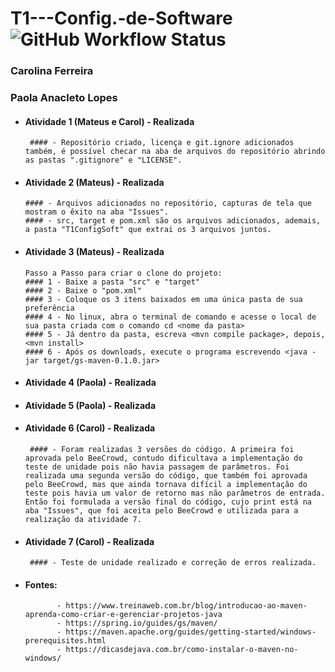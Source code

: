# T1---Config.-de-Software ![GitHub Workflow Status](https://img.shields.io/github/workflow/status/matcacabuena/T1---Config.-de-Software/maven)
### Carolina Ferreira
### Paola Anacleto Lopes

- #### Atividade 1 (Mateus e Carol) - Realizada
       #### - Repositório criado, licença e git.ignore adicionados também, é possível checar na aba de arquivos do repositório abrindo as pastas ".gitignore" e "LICENSE".
- #### Atividade 2 (Mateus) - Realizada
      #### - Arquivos adicionados no repositório, capturas de tela que mostram o êxito na aba "Issues".
      #### - src, target e pom.xml são os arquivos adicionados, ademais, a pasta "T1ConfigSoft" que extrai os 3 arquivos juntos.
- #### Atividade 3 (Mateus) - Realizada
      Passo a Passo para criar o clone do projeto:
      #### 1 - Baixe a pasta "src" e "target"
      #### 2 - Baixe o "pom.xml"
      #### 3 - Coloque os 3 itens baixados em uma única pasta de sua preferência
      #### 4 - No linux, abra o terminal de comando e acesse o local de sua pasta criada com o comando cd <nome da pasta>
      #### 5 - Já dentro da pasta, escreva <mvn compile package>, depois, <mvn install>
      #### 6 - Após os downloads, execute o programa escrevendo <java -jar target/gs-maven-0.1.0.jar>
- #### Atividade 4 (Paola) - Realizada
- #### Atividade 5 (Paola) - Realizada
- #### Atividade 6 (Carol) - Realizada
       #### - Foram realizadas 3 versões do código. A primeira foi aprovada pelo BeeCrowd, contudo dificultava a implementação do teste de unidade pois não havia passagem de parâmetros. Foi realizada uma segunda versão do código, que também foi aprovada pelo BeeCrowd, mas que ainda tornava difícil a implementação do teste pois havia um valor de retorno mas não parâmetros de entrada. Então foi formulada a versão final do código, cujo print está na aba "Issues", que foi aceita pelo BeeCrowd e utilizada para a realização da atividade 7.
- #### Atividade 7 (Carol) - Realizada
       #### - Teste de unidade realizado e correção de erros realizada.

- #### Fontes: 
             - https://www.treinaweb.com.br/blog/introducao-ao-maven-aprenda-como-criar-e-gerenciar-projetos-java
             - https://spring.io/guides/gs/maven/
             - https://maven.apache.org/guides/getting-started/windows-prerequisites.html
             - https://dicasdejava.com.br/como-instalar-o-maven-no-windows/
